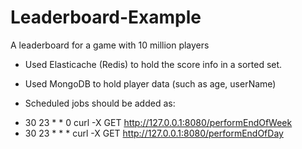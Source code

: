 # Leaderboard-Example
A leaderboard for a game with 10 million players

* Used Elasticache (Redis) to hold the score info in a sorted set.
* Used MongoDB to hold player data (such as age, userName)

* Scheduled jobs should be added as:
 - 30 23 * * 0 curl -X GET http://127.0.0.1:8080/performEndOfWeek 
 - 30 23 * * * curl -X GET http://127.0.0.1:8080/performEndOfDay
